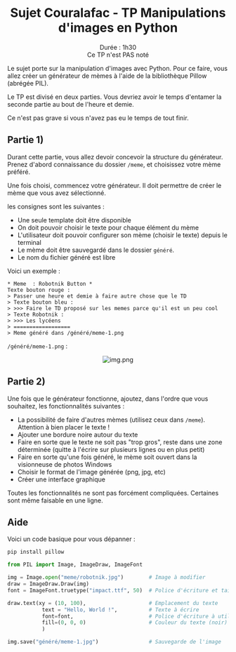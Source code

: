 # <center>Sujet Couralafac - TP Manipulations d'images en Python</center>

<center>Durée : 1h30</center>
<center>Ce TP n'est PAS noté</center>

Le sujet porte sur la manipulation d'images avec Python.
Pour ce faire, vous allez créer un générateur de mèmes à l'aide de la bibliothèque Pillow (abrégée PIL).

Le TP est divisé en deux parties.
Vous devriez avoir le temps d'entamer la seconde partie au bout de l'heure et demie.

Ce n'est pas grave si vous n'avez pas eu le temps de tout finir.

## Partie 1)

Durant cette partie, vous allez devoir concevoir la structure du générateur.
Prenez d'abord connaissance du dossier `/meme`, et choisissez votre mème préféré.

Une fois choisi, commencez votre générateur. Il doit permettre de créer le mème que vous avez sélectionné.

les consignes sont les suivantes :

- Une seule template doit être disponible
- On doit pouvoir choisir le texte pour chaque élément du mème
- L'utilisateur doit pouvoir configurer son mème (choisir le texte) depuis le terminal
- Le mème doit être sauvegardé dans le dossier `généré`.
- Le nom du fichier généré est libre

Voici un exemple :

```
* Meme  : Robotnik Button *
Texte bouton rouge :
> Passer une heure et demie à faire autre chose que le TD
> Texte bouton bleu :
> >>> Faire le TD proposé sur les memes parce qu'il est un peu cool
> Texte Robotnik :
> >>> Les lycéens
> ==================
> Meme généré dans /généré/meme-1.png
```

`/généré/meme-1.png` :

<center>

![img.png](https://files.voltis.cloud/TfxziP4ytzNf6brfziIOMyCFaLQGg4Zi.webp)

</center>

## Partie 2)

Une fois que le générateur fonctionne, ajoutez, dans l'ordre que vous souhaitez, les fonctionnalités suivantes :

- La possibilité de faire d'autres mèmes (utilisez ceux dans `/meme`). Attention à bien placer le texte !
- Ajouter une bordure noire autour du texte
- Faire en sorte que le texte ne soit pas "trop gros", reste dans une zone déterminée (quitte à l'écrire sur plusieurs lignes ou en plus petit)
- Faire en sorte qu'une fois généré, le mème soit ouvert dans la visionneuse de photos Windows
- Choisir le format de l'image générée (png, jpg, etc)
- Créer une interface graphique

Toutes les fonctionnalités ne sont pas forcément compliquées. Certaines sont même faisable en une ligne.

## Aide

Voici un code basique pour vous dépanner :

```cmd
pip install pillow
```

```python
from PIL import Image, ImageDraw, ImageFont

img = Image.open("meme/robotnik.jpg")        # Image à modifier
draw = ImageDraw.Draw(img)
font = ImageFont.truetype("impact.ttf", 50)  # Police d'écriture et taille

draw.text(xy = (10, 100),                    # Emplacement du texte
           text = "Hello, World !",          # Texte à écrire
           font=font,                        # Police d'écriture à utiliser
           fill=(0, 0, 0)                    # Couleur du texte (noir)
           )

img.save("généré/meme-1.jpg")                # Sauvegarde de l'image
```

